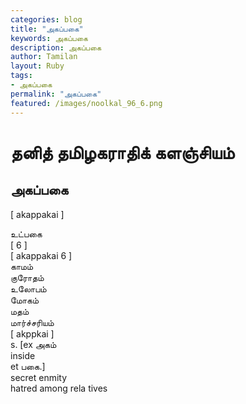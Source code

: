 ```yaml
---  
categories: blog  
title: "அகப்பகை"
keywords: அகப்பகை  
description: அகப்பகை
author: Tamilan  
layout: Ruby  
tags:     
- அகப்பகை
permalink: "அகப்பகை"  
featured: /images/noolkal_96_6.png  
--- 
```

# தனித் தமிழகராதிக் களஞ்சியம்
## அகப்பகை

[ akappakai ]  
  
உட்பகை  
[ 6 ]  
[ akappakai 6 ]  
காமம்  
குரோதம்  
உலோபம்  
மோகம்  
மதம்  
மார்ச்சரியம்  
[ akppkai ]  
s. [ex அகம்  
inside  
et பகை.]  
secret enmity  
hatred among rela tives